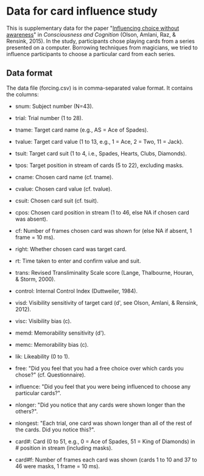 # Data for card influence study

This is supplementary data
for the paper "[Influencing choice without awareness](http://www.sciencedirect.com/science/article/pii/S1053810015000057)"
in *Consciousness and Cognition*
(Olson, Amlani, Raz, & Rensink, 2015).
In the study,
participants chose playing cards
from a series presented on a computer.
Borrowing techniques from magicians,
we tried to influence participants to choose
a particular card from each series.

## Data format

The data file (forcing.csv) is in comma-separated value format.
It contains the columns:

- snum:      Subject number (N=43).

- trial:     Trial number (1 to 28).

- tname:     Target card name (e.g., AS = Ace of Spades).

- tvalue:    Target card value (1 to 13, e.g., 1 = Ace, 2 = Two, 11 = Jack).

- tsuit:     Target card suit (1 to 4, i.e., Spades, Hearts, Clubs, Diamonds).

- tpos:      Target position in stream of cards (5 to 22), excluding masks.

- cname:     Chosen card name (cf. tname).

- cvalue:    Chosen card value (cf. tvalue).

- csuit:     Chosen card suit (cf. tsuit).

- cpos:      Chosen card position in stream (1 to 46, else NA if chosen card was absent).

- cf:        Number of frames chosen card was shown for (else NA if absent, 1 frame = 10 ms).

- right:     Whether chosen card was target card.

- rt:        Time taken to enter and confirm value and suit.

- trans:     Revised Transliminality Scale score (Lange, Thalbourne, Houran, & Storm, 2000).

- control:   Internal Control Index (Duttweiler, 1984).

- visd:      Visibility sensitivity of target card (d', see Olson, Amlani, & Rensink, 2012).

- visc:      Visibility bias (c).

- memd:      Memorability sensitivity (d').

- memc:      Memorability bias (c).

- lik:       Likeability (0 to 1).

- free:      "Did you feel that you had a free choice over which cards you chose?" (cf. Questionnaire).

- influence: "Did you feel that you were being influenced to choose any particular cards?".

- nlonger:   "Did you notice that any cards were shown longer than the others?".

- nlongest:  "Each trial, one card was shown longer than all of the rest of the cards. Did you notice this?".

- card#:     Card (0 to 51, e.g., 0 = Ace of Spades, 51 = King of Diamonds) in # position in stream (including masks).

- card#f:    Number of frames each card was shown (cards 1 to 10 and 37 to 46 were masks, 1 frame = 10 ms).

